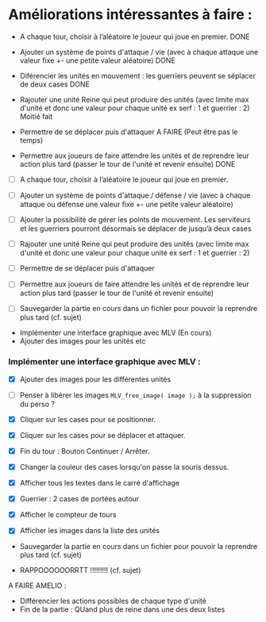 # Améliorations intéressantes à faire :
- A chaque tour, choisir à l’aléatoire le joueur qui joue en premier. 
DONE

- Ajouter un système de points d'attaque / vie (avec à chaque attaque une valeur fixe +- une petite valeur aléatoire) 
DONE

- Diférencier les unités en mouvement : les guerriers peuvent se séplacer de deux cases
DONE

- Rajouter une unité Reine qui peut produire des unités (avec limite max d'unité et donc une valeur pour chaque unité ex serf : 1 et guerrier : 2)
Moitié fait

- Permettre de se déplacer puis d'attaquer
A FAIRE (Peut être pas le temps)

- Permettre aux joueurs de faire attendre les unités et de reprendre leur action plus tard (passer le tour de l'unité et revenir ensuite)
DONE
- [ ] A chaque tour, choisir à l’aléatoire le joueur qui joue en premier.
- [ ] Ajouter un système de points d'attaque / défense / vie (avec à chaque attaque ou défense une valeur fixe +- une petite valeur aléatoire)
- [ ] Ajouter la possibilité de gérer les points de mouvement. Les serviteurs et les guerriers pourront désormais se déplacer de jusqu’à deux cases
- [ ] Rajouter une unité Reine qui peut produire des unités (avec limite max d'unité et donc une valeur pour chaque unité ex serf : 1 et guerrier : 2)
- [ ] Permettre de se déplacer puis d'attaquer
- [ ] Permettre aux joueurs de faire attendre les unités et de reprendre leur action plus tard (passer le tour de l'unité et revenir ensuite)
- [ ] Sauvegarder la partie en cours dans un fichier pour pouvoir la reprendre plus tard (cf. sujet)


- Implémenter une interface graphique avec MLV (En cours)
- Ajouter des images pour les unités etc
### Implémenter une interface graphique avec MLV :
- [x] Ajouter des images pour les différentes unités
- [ ] Penser à libérer les images `MLV_free_image( image );` à la suppression du perso ?
- [x] Cliquer sur les cases pour se positionner.
- [x] Cliquer sur les cases pour se déplacer et attaquer.
- [x] Fin du tour : Bouton Continuer / Arrêter.
- [x] Changer la couleur des cases lorsqu'on passe la souris dessus.
- [x] Afficher tous les textes dans le carré d'affichage
- [x] Guerrier : 2 cases de portées autour
- [x] Afficher le compteur de tours
- [x] Afficher les images dans la liste des unités



- Sauvegarder la partie en cours dans un fichier pour pouvoir la reprendre plus tard (cf. sujet)



- RAPPOOOOOORRTT !!!!!!!!! (cf. sujet)

A FAIRE AMELIO : 
- Différencier les actions possibles de chaque type d'unité
- Fin de la partie : QUand plus de reine dans une des deux listes